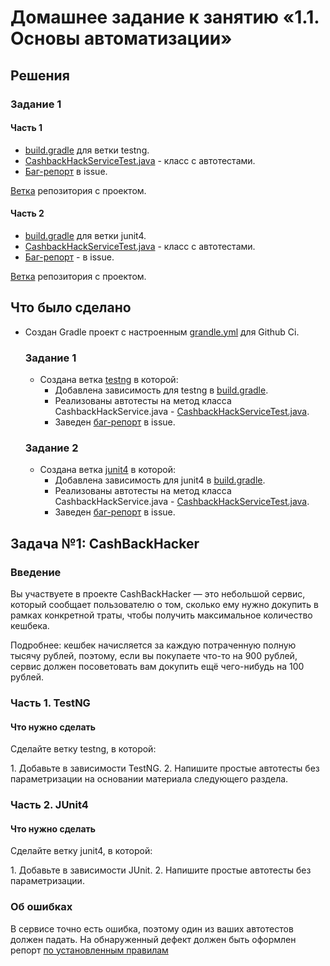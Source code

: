 # Домашнее задание к занятию «1.1. Основы автоматизации»

## Решения
### Задание 1
#### Часть 1
 * <a href="https://github.com/Nephedov/1.Automated-Testing/blob/8203d3fd5eda4732f418676c4a285b33a0c841b1/build.gradle">build.gradle</a> для ветки testng.
 * <a href="https://github.com/Nephedov/1.Automated-Testing/blob/8203d3fd5eda4732f418676c4a285b33a0c841b1/src/test/java/ru/netology/CashbackHackServiceTest.java">CashbackHackServiceTest.java</a> - класс с автотестами.
 * <a href="https://github.com/Nephedov/1.Automated-Testing/issues/4#issue-1464901491">Баг-репорт</a> в issue.

<a href="https://github.com/Nephedov/1.Automated-Testing/tree/testng?tab=readme-ov-file">Ветка</a> репозитория с проектом.
 #### Часть 2
 * <a href="https://github.com/Nephedov/1.Automated-Testing/blob/7b66a1501680335fb81357d82ca1fe604d2204b3/build.gradle">build.gradle</a> для ветки junit4.
 * <a href="https://github.com/Nephedov/1.Automated-Testing/blob/7b66a1501680335fb81357d82ca1fe604d2204b3/src/test/java/ru/netology/CashbackHackServiceTest.java">CashbackHackServiceTest.java</a> - класс с автотестами.
 * <a href="https://github.com/Nephedov/1.Automated-Testing/issues/5#issue-1464902130">Баг-репорт</a> - в issue.

<a href="https://github.com/Nephedov/1.Automated-Testing/tree/junit4?tab=readme-ov-file">Ветка</a> репозитория с проектом.
## Что было сделано
* Создан Gradle проект c настроенным <a href="https://github.com/Nephedov/1.Automated-Testing/blob/0ac31373fa98ec288dfce3574b5144cea748144f/.github/workflows/grandle.yml">grandle.yml</a> для Github Ci.
  ### Задание 1
  * Создана ветка <a href="https://github.com/Nephedov/1.Automated-Testing/tree/testng?tab=readme-ov-file">testng</a> в которой:
    * Добавлена зависимость для testng в <a href="https://github.com/Nephedov/1.Automated-Testing/blob/8203d3fd5eda4732f418676c4a285b33a0c841b1/build.gradle">build.gradle</a>.
    * Реализованы автотесты на метод класса CashbackHackService.java -
      <a href="https://github.com/Nephedov/1.Automated-Testing/blob/8203d3fd5eda4732f418676c4a285b33a0c841b1/src/test/java/ru/netology/CashbackHackServiceTest.java">CashbackHackServiceTest.java</a>.
    * Заведен <a href="https://github.com/Nephedov/1.Automated-Testing/issues/4#issue-1464901491">баг-репорт</a> в issue.
  ### Задание 2
  * Создана ветка <a href="https://github.com/Nephedov/1.Automated-Testing/tree/junit4?tab=readme-ov-file">junit4</a> в которой:
    * Добавлена зависимость для junit4 в <a href="https://github.com/Nephedov/1.Automated-Testing/blob/7b66a1501680335fb81357d82ca1fe604d2204b3/build.gradle">build.gradle</a>.
    * Реализованы автотесты на метод класса CashbackHackService.java -
      <a href="https://github.com/Nephedov/1.Automated-Testing/blob/7b66a1501680335fb81357d82ca1fe604d2204b3/src/test/java/ru/netology/CashbackHackServiceTest.java">CashbackHackServiceTest.java</a>.
    * Заведен <a href="https://github.com/Nephedov/1.Automated-Testing/issues/5#issue-1464902130">баг-репорт</a> в issue.

## Задача №1: CashBackHacker

### Введение

Вы участвуете в проекте CashBackHacker — это небольшой сервис, который сообщает пользователю о том, сколько ему нужно докупить в рамках конкретной траты, чтобы получить максимальное количество кешбека.

Подробнее: кешбек начисляется за каждую потраченную полную тысячу рублей, поэтому, если вы покупаете что-то на 900 рублей, сервис должен посоветовать вам докупить ещё чего-нибудь на 100 рублей.

### Часть 1. TestNG

#### Что нужно сделать

Сделайте ветку testng, в которой:

1\. Добавьте в зависимости TestNG.
2\. Напишите простые автотесты без параметризации на основании материала следующего раздела.

### Часть 2. JUnit4

#### Что нужно сделать

Сделайте ветку junit4, в которой:

1\. Добавьте в зависимости JUnit.
2\. Напишите простые автотесты без параметризации.

### Об ошибках

В сервисе точно есть ошибка, поэтому один из ваших автотестов должен падать. На обнаруженный дефект должен быть оформлен репорт [по установленным правилам](../report-requirements.md) 
